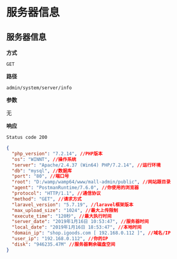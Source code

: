 # 服务器信息

## 服务器信息

**方式**

`GET`

**路径**

`admin/system/server/info`

**参数**

无

**响应**

`Status code 200`

```json
{
  "php_version": "7.2.14", //PHP版本
  "os": "WINNT", //操作系统
  "server": "Apache/2.4.37 (Win64) PHP/7.2.14", //运行环境
  "db": "mysql", //数据库
  "port": "80", //端口号
  "root": "D:/wamp/wamp64/www/mall-admin/public", //网站跟目录
  "agent": "PostmanRuntime/7.6.0", //你使用的浏览器
  "protocol": "HTTP/1.1", //通信协议
  "method": "GET", //请求方式
  "laravel_version": "5.7.19", //laravel框架版本
  "max_upload_size": "1024", //最大上传限制
  "execute_time": "120秒", //最大执行时间
  "server_date": "2019年1月16日 10:53:47", //服务器时间
  "local_date": "2019年1月16日 18:53:47", //本地时间
  "domain_ip": "shop.igoods.com [ 192.168.0.112 ]", //域名/IP
  "user_ip": "192.168.0.112", //你的IP
  "disk": "946235.47M" //服务器剩余磁盘空间
}
```
